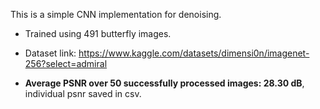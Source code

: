 This is a simple CNN implementation for denoising.

- Trained using 491 butterfly images. 
- Dataset link: https://www.kaggle.com/datasets/dimensi0n/imagenet-256?select=admiral


- **Average PSNR over 50 successfully processed images: 28.30 dB**, individual psnr saved in csv.

